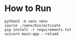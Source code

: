 # How to Run
```
python3 -m venv venv
source ./venv/bin/activate
pip install -r requirements.txt
uvicorn main:app --reload
```